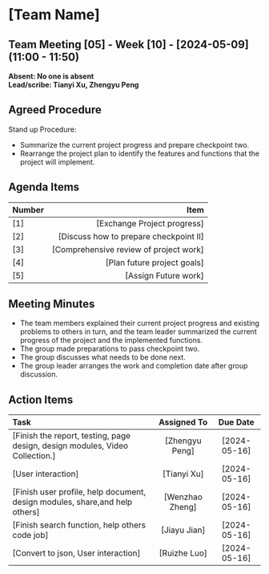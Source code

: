 # [Team Name]

## Team Meeting [05] - Week [10] - [2024-05-09] (11:00 - 11:50)
**Absent: No one is absent**
<br>
**Lead/scribe: Tianyi Xu, Zhengyu Peng**

## Agreed Procedure
Stand up Procedure: 
- Summarize the current project progress and prepare checkpoint two.
- Rearrange the project plan to identify the features and functions that the project will implement.


## Agenda Items
| Number                |                                   Item |
|:----------------------|---------------------------------------:|
| [1]                   |    [Exchange Project progress]         |
| [2]                   | [Discuss how to prepare checkpoint II] |
| [3]                   | [Comprehensive review of project work] |
| [4]                   |    [Plan future project goals]    |
| [5]                   |    [Assign Future work]    |


## Meeting Minutes
- The team members explained their current project progress and existing problems to others in turn, and the team leader summarized the current progress of the project and the implemented functions.
- The group made preparations to pass checkpoint two.
- The group discusses what needs to be done next.
- The group leader arranges the work and completion date after group discussion.


## Action Items
| Task                                                                              |   Assigned To   |   Due Date   |
|:----------------------------------------------------------------------------------|:---------------:|:------------:|
| [Finish the report, testing, page design, design modules, Video Collection.] | [Zhengyu Peng]  | [2024-05-16] |
| [User interaction]   | [Tianyi Xu] | [2024-05-16] |
| [Finish user profile, help document, design modules, share,and help others] | [Wenzhao Zheng]        | [2024-05-16] |
| [Finish search function, help others code job] | [Jiayu Jian] | [2024-05-16] |
| [Convert to json, User interaction] | [Ruizhe Luo]        | [2024-05-16] |





